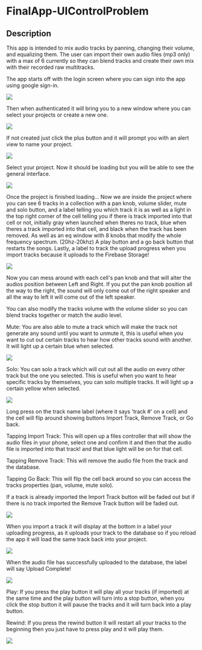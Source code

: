 # FinalApp-UIControlProblem

## Description

This app is intended to mix audio tracks by panning, changing their volume, and equalizing them. The user can import their own audio files (mp3 only) with a max of 6 currently so they can blend tracks and create their own mix with their recorded raw multitracks.




The app starts off with the login screen where you can sign into the app using google sign-in.

![](ImagesForReadMeFinal/image1.png)

Then when authenticated it will bring you to a new window where you can select your projects or create a new one.

![](ImagesForReadMeFinal/image2.png)

If not created just click the plus button and it will prompt you with an alert view to name your project.

![](ImagesForReadMeFinal/image3.png)

Select your project. Now it should be loading but you will be able to see the general interface.

![](ImagesForReadMeFinal/image4.png)

Once the project is finished loading...
Now we are inside the project where you can see 6 tracks in a collection with a pan knob, volume slider, mute and solo button, and a label telling you which track it is as well as a light in the top right corner of the cell telling you if there is track imported into that cell or not, initially gray when launched when theres no track, blue when theres a track imported into that cell, and black when the track has been removed.
As well as an eq window with 8 knobs that modify the whole frequency spectrum. (20hz-20khz)
A play button and a go back button that restarts the songs.
Lastly, a label to track the upload progress when you import tracks because it uploads to the Firebase Storage!

![](ImagesForReadMeFinal/image5.png)

Now you can mess around with each cell's pan knob and that will alter the audios position between Left and Right. If you put the pan knob position all the way to the right, the sound will only come out of the right speaker and all the way to left it will come out of the left speaker.

You can also modify the tracks volume with the volume slider so you can blend tracks together or match the audio level.

Mute: You are also able to mute a track which will make the track not generate any sound until you want to unmute it, this is useful when you want to cut out certain tracks to hear how other tracks sound with another. It will light up a certain blue when selected.

![](ImagesForReadMeFinal/image6.png)

Solo: You can solo a track which will cut out all the audio on every other track but the one you selected. This is useful when you want to hear specific tracks by themselves, you can solo multiple tracks. It will light up a certain yellow when selected.

![](ImagesForReadMeFinal/image7.png)

Long press on the track name label (where it says 'track #' on a cell) and the cell will flip around showing buttons Import Track, Remove Track, or Go back.

Tapping Import Track: This will open up a files controller that will show the audio files in your phone, select one and confirm it and then that the audio file is imported into that track! and that blue light will be on for that cell.

Tapping Remove Track: This will remove the audio file from the track and the database.

Tapping Go Back: This will flip the cell back around so you can access the tracks properties (pan, volume, mute solo).

If a track is already imported the Import Track button will be faded out but if there is no track imported the Remove Track button will be faded out.

![](ImagesForReadMeFinal/image8.png)

When you import a track it will display at the bottom in a label your uploading progress, as it uploads your track to the database so if you reload the app it will load the same track back into your project.

![](ImagesForReadMeFinal/image12.png)

When the audio file has successfully uploaded to the database, the label will say Upload Complete!

![](ImagesForReadMeFinal/image13.png)

Play: If you press the play button it will play all your tracks (if imported) at the same time and the play button will turn into a stop button, when you click the stop button it will pause the tracks and it will turn back into a play button.

Rewind: If you press the rewind button it will restart all your tracks to the beginning then you just have to press play and it will play them.

![](ImagesForReadMeFinal/image10.png)
